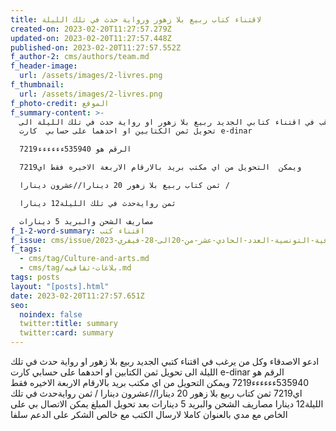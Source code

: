```yaml
---
title: لاقتناء كتاب ربيع بلا زهور ورواية حدث في تلك الليلة
created-on: 2023-02-20T11:27:57.279Z
updated-on: 2023-02-20T11:27:57.448Z
published-on: 2023-02-20T11:27:57.552Z
f_author-2: cms/authors/team.md
f_header-image:
  url: /assets/images/2-livres.png
f_thumbnail:
  url: /assets/images/2-livres.png
f_photo-credit: الموقع
f_summary-content: >-
  كل من يرغب في اقتناء كتابي الجديد ربيع بلا زهور او رواية حدث في تلك الليلة الى
  تحويل ثمن الكتابين او احدهما على حسابي  كارت e-dinar

  الرقم هو 535940ءءءءءء7219

  ويمكن  التحويل من اي مكتب بريد بالارقام الاربعة الاخيره فقط اي7219

  ثمن كتاب ربيع بلا زهور 20 دينارا//عشرون دينارا /

  ثمن روايةحدث في تلك الليلة12 دينارا

  مصاريف الشحن والبريد 5 دينارات
f_1-2-word-summary: اقتناء كتب
f_issue: cms/issue/مجلة-الثقافية-التونسية-العدد-الحادي-عشر-من-20الى-28-فيفري-2023.md
f_tags:
  - cms/tag/Culture-and-arts.md
  - cms/tag/بلاغات-ثقافيه.md
tags: posts
layout: "[posts].html"
date: 2023-02-20T11:27:57.651Z
seo:
  noindex: false
  twitter:title: summary
  twitter:card: summary
---
```

ادعو الاصدقاء وكل من يرغب في اقتناء كتبي الجديد ربيع بلا زهور او رواية حدث في تلك الليلة الى تحويل ثمن الكتابين او احدهما على حسابي  كارت e-dinar الرقم هو 535940ءءءءءء7219 ويمكن  التحويل من اي مكتب بريد بالارقام الاربعة الاخيره فقط اي7219 ثمن كتاب ربيع بلا زهور 20 دينارا//عشرون دينارا / ثمن روايةحدث في تلك الليلة12 دينارا مصاريف الشحن والبريد 5 دينارات بعد تحويل المبلغ يمكن الاتصال بي على الخاص مع مدي بالعنوان كاملا لارسال الكتب مع خالص الشكر على الدعم سلفا